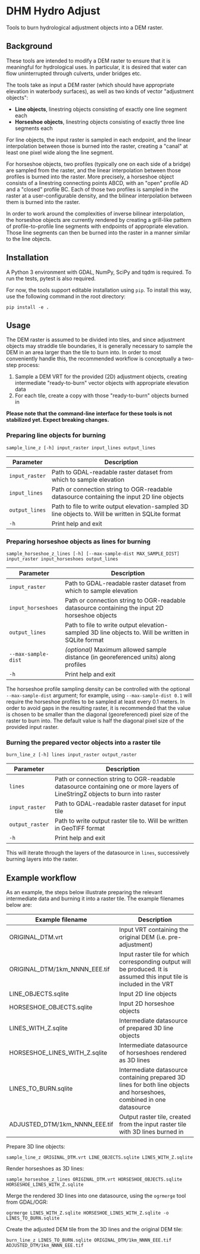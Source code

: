 # DHM Hydro Adjust

Tools to burn hydrological adjustment objects into a DEM raster.

## Background

These tools are intended to modify a DEM raster to ensure that it is
meaningful for hydrological uses. In particular, it is desired that water can
flow uninterrupted through culverts, under bridges etc.

The tools take as input a DEM raster (which should have appropriate elevation
in waterbody surfaces), as well as two kinds of vector "adjustment objects":

- **Line objects**, linestring objects consisting of exactly one line segment
each
- **Horseshoe objects**, linestring objects consisting of exactly three line
segments each

For line objects, the input raster is sampled in each endpoint, and the linear
interpolation between those is burned into the raster, creating a "canal" at
least one pixel wide along the line segment.

For horseshoe objects, two profiles (typically one on each side of a bridge)
are sampled from the raster, and the linear interpolation between those
profiles is burned into the raster. More precisely, a horseshoe object
consists of a linestring connecting points ABCD, with an "open" profile AD and
a "closed" profile BC. Each of those two profiles is sampled in the raster at
a user-configurable density, and the bilinear interpolation between them is
burned into the raster.

In order to work around the complexities of inverse bilinear interpolation,
the horseshoe objects are currently rendered by creating a grill-like pattern
of profile-to-profile line segments with endpoints of appropriate elevation.
Those line segments can then be burned into the raster in a manner similar to
the line objects.

## Installation

A Python 3 environment with GDAL, NumPy, SciPy and tqdm is required. To run
the tests, pytest is also required.

For now, the tools support editable installation using `pip`. To install this
way, use the following command in the root directory:

```
pip install -e .
```

## Usage

The DEM raster is assumed to be divided into tiles, and since adjustment
objects may straddle tile boundaries, it is generally necessary to sample the
DEM in an area larger than the tile to burn into. In order to most
conveniently handle this, the recommended workflow is conceptually a two-step
process:

1. Sample a DEM VRT for the provided (2D) adjustment objects, creating
intermediate "ready-to-burn" vector objects with appropriate elevation data
2. For each tile, create a copy with those "ready-to-burn" objects burned in

**Please note that the command-line interface for these tools is not
stabilized yet. Expect breaking changes.**

### Preparing line objects for burning

```
sample_line_z [-h] input_raster input_lines output_lines
```

| Parameter | Description |
| --------- | ----------- |
| `input_raster` | Path to GDAL-readable raster dataset from which to sample elevation |
| `input_lines` | Path or connection string to OGR-readable datasource containing the input 2D line objects |
| `output_lines` | Path to file to write output elevation-sampled 3D line objects to. Will be written in SQLite format |
| `-h` | Print help and exit |

### Preparing horseshoe objects as lines for burning

```
sample_horseshoe_z_lines [-h] [--max-sample-dist MAX_SAMPLE_DIST] input_raster input_horseshoes output_lines
```

| Parameter | Description |
| --------- | ----------- |
| `input_raster` | Path to GDAL-readable raster dataset from which to sample elevation |
| `input_horseshoes` |  Path or connection string to OGR-readable datasource containing the input 2D horseshoe objects |
| `output_lines` | Path to file to write output elevation-sampled 3D line objects to. Will be written in SQLite format |
| `--max-sample-dist` | *(optional)* Maximum allowed sample distance (in georeferenced units) along profiles |
| `-h` | Print help and exit |

The horseshoe profile sampling density can be controlled with the optional
`--max-sample-dist` argument; for example, using `--max-sample-dist 0.1` will
require the horseshoe profiles to be sampled at least every 0.1 meters. In
order to avoid gaps in the resulting raster, it is recommended that the value
is chosen to be smaller than the diagonal (georeferenced) pixel size of the
raster to burn into. The default value is half the diagonal pixel size of the
provided input raster.

### Burning the prepared vector objects into a raster tile

```
burn_line_z [-h] lines input_raster output_raster
```

| Parameter | Description |
| --------- | ----------- |
| `lines` | Path or connection string to OGR-readable datasource containing one or more layers of LineStringZ objects to burn into raster |
| `input_raster` | Path to GDAL-readable raster dataset for input tile |
| `output_raster` | Path to write output raster tile to. Will be written in GeoTIFF format |
| `-h` | Print help and exit |

This will iterate through the layers of the datasource in `lines`, successively burning layers into the raster.

## Example workflow

As an example, the steps below illustrate preparing the relevant intermediate data and burning it into a raster tile. The example filenames below are:

| Example filename | Description |
| ---------------- | ----------- |
| ORIGINAL_DTM.vrt | Input VRT containing the original DEM (i.e. pre-adjustment) |
| ORIGINAL_DTM/1km_NNNN_EEE.tif | Input raster tile for which corresponding output will be produced. It is assumed this input tile is included in the VRT |
| LINE_OBJECTS.sqlite | Input 2D line objects |
| HORSESHOE_OBJECTS.sqlite | Input 2D horseshoe objects |
| LINES_WITH_Z.sqlite | Intermediate datasource of prepared 3D line objects |
| HORSESHOE_LINES_WITH_Z.sqlite | Intermediate datasource of horseshoes rendered as 3D lines |
| LINES_TO_BURN.sqlite | Intermediate datasource containing prepared 3D lines for both line objects and horseshoes, combined in one datasource |
| ADJUSTED_DTM/1km_NNNN_EEE.tif | Output raster tile, created from the input raster tile with 3D lines burned in |

Prepare 3D line objects:

```
sample_line_z ORIGINAL_DTM.vrt LINE_OBJECTS.sqlite LINES_WITH_Z.sqlite
```

Render horseshoes as 3D lines:

```
sample_horseshoe_z_lines ORIGINAL_DTM.vrt HORSESHOE_OBJECTS.sqlite HORSESHOE_LINES_WITH_Z.sqlite
```

Merge the rendered 3D lines into one datasource, using the `ogrmerge` tool from GDAL/OGR:

```
ogrmerge LINES_WITH_Z.sqlite HORSESHOE_LINES_WITH_Z.sqlite -o LINES_TO_BURN.sqlite
```

Create the adjusted DEM tile from the 3D lines and the original DEM tile:

```
burn_line_z LINES_TO_BURN.sqlite ORIGINAL_DTM/1km_NNNN_EEE.tif ADJUSTED_DTM/1km_NNNN_EEE.tif
```
